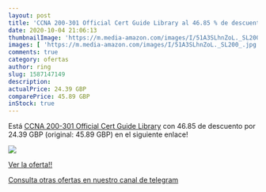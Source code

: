 ```yaml
---
layout: post
title: 'CCNA 200-301 Official Cert Guide Library al 46.85 % de descuento'
date: 2020-10-04 21:06:13
thumbnailImage: 'https://m.media-amazon.com/images/I/51A3SLhnZoL._SL200_.jpg'
images: [ 'https://m.media-amazon.com/images/I/51A3SLhnZoL._SL200_.jpg' ]
comments: true
category: ofertas
author: ring
slug: 1587147149
description:
actualPrice: 24.39 GBP
comparePrice: 45.89 GBP
inStock: true
---
```


Está [CCNA 200-301 Official Cert Guide Library](https://www.amazon.co.uk/dp/1587147149/?tag=redken01-21) con 46.85 de descuento por 24.39 GBP (original: 45.89 GBP) en el siguiente enlace!

[![](https://m.media-amazon.com/images/I/51A3SLhnZoL._SL200_.jpg)](https://www.amazon.co.uk/dp/1587147149/?tag=redken01-21)

[Ver la oferta!!](https://www.amazon.co.uk/dp/1587147149/?tag=redken01-21)

[Consulta otras ofertas en nuestro canal de telegram](https://t.me/s/ofertas25)
